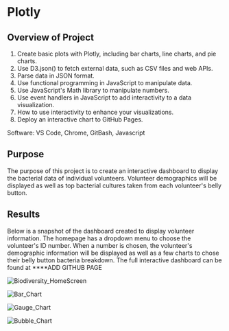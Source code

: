 # Plotly

## Overview of Project

1. Create basic plots with Plotly, including bar charts, line charts, and pie charts.
2. Use D3.json() to fetch external data, such as CSV files and web APIs.
3. Parse data in JSON format.
4. Use functional programming in JavaScript to manipulate data.
5. Use JavaScript's Math library to manipulate numbers.
6. Use event handlers in JavaScript to add interactivity to a data visualization.
7. How to use interactivity to enhance your visualizations.
8. Deploy an interactive chart to GitHub Pages.


Software: VS Code, Chrome, GitBash, Javascript

## Purpose

The purpose of this project is to create an interactive dashboard to display the bacterial data of individual volunteers. Volunteer demographics will be displayed as well as top bacterial cultures taken from each volunteer's belly button.

## Results

Below is a snapshot of the dashboard created to display volunteer information. The homepage has a dropdown menu to choose the volunteer's ID number. When a number is chosen, the volunteer's demographic information will be displayed as well as a few charts to chose their belly button bacteria breakdown. The full interactive dashboard can be found at ****ADD GITHUB PAGE 


![Biodiversity_HomeScreen](https://user-images.githubusercontent.com/88064181/139515661-7010e293-21f2-40a0-9b5f-c03c28f4fa5a.png)

![Bar_Chart](https://user-images.githubusercontent.com/88064181/139515665-b512c0c2-b1c6-4326-af91-db02f6bad2cd.png)

![Gauge_Chart](https://user-images.githubusercontent.com/88064181/139515667-ca46d7a2-fca7-43db-b5fa-0a4798dc3339.png)

![Bubble_Chart](https://user-images.githubusercontent.com/88064181/139515671-142a6a8e-ba58-4748-8dfa-f5bc9dd73fa1.png)
